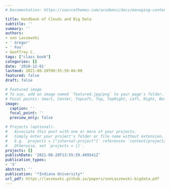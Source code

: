 ```yaml
---
# Documentation: https://sourcethemes.com/academic/docs/managing-content/

title: Handbook of Clouds and Big Data
subtitle: ''
summary: ''
authors:
- von Laszewski
- ' Gregor'
- ' Fox'
- Geoffrey C.
tags: ["class book"]
categories: []
date: '2018-12-01'
lastmod: 2021-08-20T09:55:59-04:00
featured: false
draft: false

# Featured image
# To use, add an image named `featured.jpg/png` to your page's folder.
# Focal points: Smart, Center, TopLeft, Top, TopRight, Left, Right, BottomLeft, Bottom, BottomRight.
image:
  caption: ''
  focal_point: ''
  preview_only: false

# Projects (optional).
#   Associate this post with one or more of your projects.
#   Simply enter your project's folder or file name without extension.
#   E.g. `projects = ["internal-project"]` references `content/project/deep-learning/index.md`.
#   Otherwise, set `projects = []`.
projects: []
publishDate: '2021-08-20T13:55:59.489541Z'
publication_types:
- '5'
abstract: ''
publication: '*Indiana University*'
url_pdf: https://laszewski.github.io/papers/vonLaszewski-bigdata.pdf
---
```

